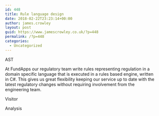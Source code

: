 ```yaml
---
id: 448
title: Rule language design
date: 2018-02-22T23:23:14+00:00
author: james.crowley
layout: post
guid: https://www.jamescrowley.co.uk/?p=448
permalink: /?p=448
categories:
  - Uncategorized
---
```

AST

At FundApps our regulatory team write rules representing regulation in a domain specific language that is executed in a rules based engine, written in C#. This gives us great flexibility keeping our service up to date with the latest regulatory changes without requiring involvement from the engineering team.

Visitor

Analysis